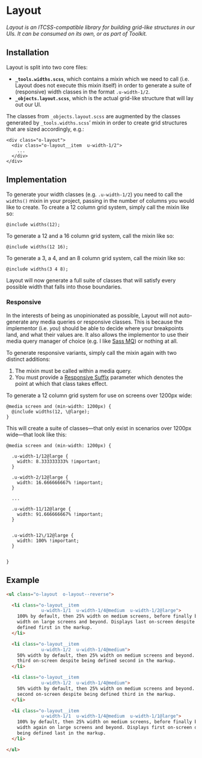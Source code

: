 # Layout

_Layout is an ITCSS-compatible library for building grid-like structures in our
UIs. It can be consumed on its own, or as part of Toolkit._

## Installation

Layout is split into two core files:

* **`_tools.widths.scss`**, which contains a mixin which we need to call (i.e.
  Layout does not execute this mixin itself) in order to generate a suite of
  (responsive) width classes in the format `.u-width-1/2`.
* **`_objects.layout.scss`**, which is the actual grid-like structure that will
  lay out our UI.

The classes from `_objects.layout.scss` are augmented by the classes generated
by `_tools.widths.scss`’ mixin in order to create grid structures that are sized
accordingly, e.g.:

```
<div class="o-layout">
  <div class="o-layout__item  u-width-1/2">
    ...
  </div>
</div>
```

## Implementation

To generate your width classes (e.g. `.u-width-1/2`) you need to call the
`widths()` mixin in your project, passing in the number of columns you would
like to create. To create a 12 column grid system, simply call the mixin like
so:

```
@include widths(12);
```

To generate a 12 and a 16 column grid system, call the mixin like so:

```
@include widths(12 16);
```

To generate a 3, a 4, and an 8 column grid system, call the mixin like so:

```
@include widths(3 4 8);
```

Layout will now generate a full suite of classes that will satisfy every
possible width that falls into those boundaries.

### Responsive

In the interests of being as unopinionated as possible, Layout will not
auto-generate any media queries or responsive classes. This is because the
implementor (i.e. _you_) should be able to decide  where your breakpoints land,
and what their values are. It also allows the implementor to use their media
query manager of choice (e.g. I like [Sass
MQ](https://github.com/sass-mq/sass-mq)) or nothing at all.

To generate responsive variants, simply call the mixin again with two distinct
additions:

1. The mixin must be called within a media query.
2. You must provide a [Responsive
   Suffix](http://csswizardry.com/2015/08/bemit-taking-the-bem-naming-convention-a-step-further/#responsive-suffixes)
   parameter which denotes the point at which that class takes effect.

To generate a 12 column grid system for use on screens over 1200px wide:

```
@media screen and (min-width: 1200px) {
  @include widths(12, \@large);
}
```

This will create a suite of classes—that only exist in scenarios over 1200px
wide—that look like this:

```
@media screen and (min-width: 1200px) {

  .u-width-1/12@large {
    width: 8.333333333% !important;
  }

  .u-width-2/12@large {
    width: 16.666666667% !important;
  }

  ...

  .u-width-11/12@large {
    width: 91.666666667% !important;
  }
    

  .u-width-12\/12@large {
    width: 100% !important;
  }
    

}
```

## Example

```HTML
<ul class="o-layout  o-layout--reverse">

  <li class="o-layout__item
             u-width-1/1  u-width-1/4@medium  u-width-1/2@large">
    100% by default, then 25% width on medium screens, before finally being 50%
    width on large screens and beyond. Displays last on-screen despite being
    defined first in the markup.
  </li>

  <li class="o-layout__item
             u-width-1/2  u-width-1/4@medium">
    50% width by default, then 25% width on medium screens and beyond. Displays
    third on-screen despite being defined second in the markup.
  </li>

  <li class="o-layout__item
             u-width-1/2  u-width-1/4@medium">
    50% width by default, then 25% width on medium screens and beyond. Displays
    second on-screen despite being defined third in the markup.
  </li>

  <li class="o-layout__item
             u-width-1/1  u-width-1/4@medium  u-width-1/1@large">
    100% by default, then 25% width on medium screens, before finally being 100%
    width again on large screens and beyond. Displays first on-screen despite
    being defined last in the markup.
  </li>

</ul>
```

